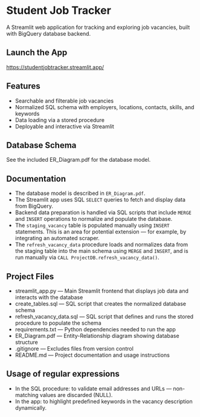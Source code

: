 # Student Job Tracker

A Streamlit web application for tracking and exploring job vacancies, built with BigQuery database backend.

## Launch the App

https://studentjobtracker.streamlit.app/

## Features

- Searchable and filterable job vacancies
- Normalized SQL schema with employers, locations, contacts, skills, and keywords
- Data loading via a stored procedure
- Deployable and interactive via Streamlit

## Database Schema

See the included ER_Diagram.pdf for the database model.

## Documentation

- The database model is described in `ER_Diagram.pdf`.
- The Streamlit app uses SQL `SELECT` queries to fetch and display data from BigQuery.
- Backend data preparation is handled via SQL scripts that include `MERGE` and `INSERT` operations to normalize and populate the database.
- The `staging_vacancy` table is populated manually using `INSERT` statements. This is an area for potential extension — for example, by integrating an automated scraper.
- The `refresh_vacancy_data` procedure loads and normalizes data from the staging table into the main schema using `MERGE` and `INSERT`, and is run manually via `CALL ProjectDB.refresh_vacancy_data()`.

## Project Files

- streamlit_app.py — Main Streamlit frontend that displays job data and interacts with the database
- create_tables.sql — SQL script that creates the normalized database schema
- refresh_vacancy_data.sql — SQL script that defines and runs the stored procedure to populate the schema
- requirements.txt — Python dependencies needed to run the app
- ER_Diagram.pdf — Entity-Relationship diagram showing database structure
- .gitignore — Excludes files from version control
- README.md — Project documentation and usage instructions

## Usage of regular expressions

- In the SQL procedure: to validate email addresses and URLs — non-matching values are discarded (NULL).
- In the app: to highlight predefined keywords in the vacancy description dynamically.

